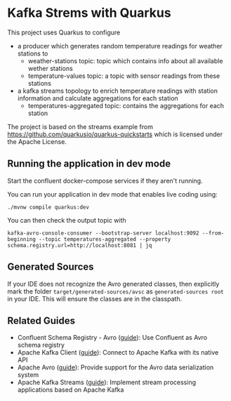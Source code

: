 # Kafka Strems with Quarkus

This project uses Quarkus to configure
- a producer which generates random temperature readings for weather stations to
  - weather-stations topic: topic which contains info about all available wether stations
  - temperature-values topic: a topic with sensor readings from these stations
- a kafka streams topology to enrich temperature readings with station information and calculate aggregations for each station
  - temperatures-aggregated topic: contains the aggregations for each station

The project is based on the streams example from https://github.com/quarkusio/quarkus-quickstarts which is licensed under the Apache License.

## Running the application in dev mode

Start the confluent  docker-compose services if they aren't running.

You can run your application in dev mode that enables live coding using:

```shell script
./mvnw compile quarkus:dev
```

You can then check the output topic with 

`kafka-avro-console-consumer --bootstrap-server localhost:9092 --from-beginning --topic temperatures-aggregated --property schema.registry.url=http://localhost:8081 | jq
`

## Generated Sources

If your IDE does not recognize the Avro generated classes, then explicitly mark the
folder `target/generated-sources/avsc` as `generated-sources root` in your IDE.
This will ensure the classes are in the classpath.

## Related Guides

- Confluent Schema Registry - Avro ([guide](https://quarkus.io/guides/kafka-schema-registry-avro)): Use Confluent as
  Avro schema registry
- Apache Kafka Client ([guide](https://quarkus.io/guides/kafka)): Connect to Apache Kafka with its native API
- Apache Avro ([guide](https://quarkus.io/guides/kafka)): Provide support for the Avro data serialization system
- Apache Kafka Streams ([guide](https://quarkus.io/guides/kafka-streams)): Implement stream processing applications
  based on Apache Kafka
